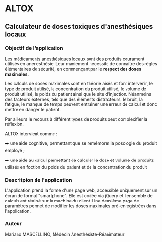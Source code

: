# ALTOX
## Calculateur de doses toxiques d'anesthésiques locaux

### Objectif de l'application
Les médicaments anesthésiques locaux sont des produits courament utilisés en anenesthésie. Leur maniement nécessite de connaitre des règles élémentaires de sécurité, en commençant par le **respect des doses maximales**.

Les calculs de doses maximales sont en théorie aisés et font intervenir, le type de produit utilisé, la concentration du produit utilisé, le volume de produit utilisé, le poids du patient ainsi que le site d'injection. Néanmoins des facteurs externes, tels que des éléments distracteurs, le bruit, la fatigue, le manque de temps peuvent entrainer une erreur de calcul et donc mettre en danger le patient.

Par ailleurs le recours à différent types de produits peut complexifier la réflexion.

ALTOX intervient comme :

:arrow_right: une aide cognitive, permettant que se remémorer la posologie du produit employé ; 

:arrow_right: une aide au calcul permettant de calculer le dose et volume de produits utilisés en foction du poids du patient et de la concentration du produit


### Descritpion de l'application
L'application prend la forme d'une page web, accessible uniquement sur un écran de format "smartphone". Elle est codée via jQuery et l'ensemble de calculs est réalisé sur la machine du client.
Une deuxième page de paramètres permet de modifier les doses maximales pré-enregistrées dans l'application.

### Auteur
Mariano MASCELLINO, Médecin Anesthésiste-Réanimateur

